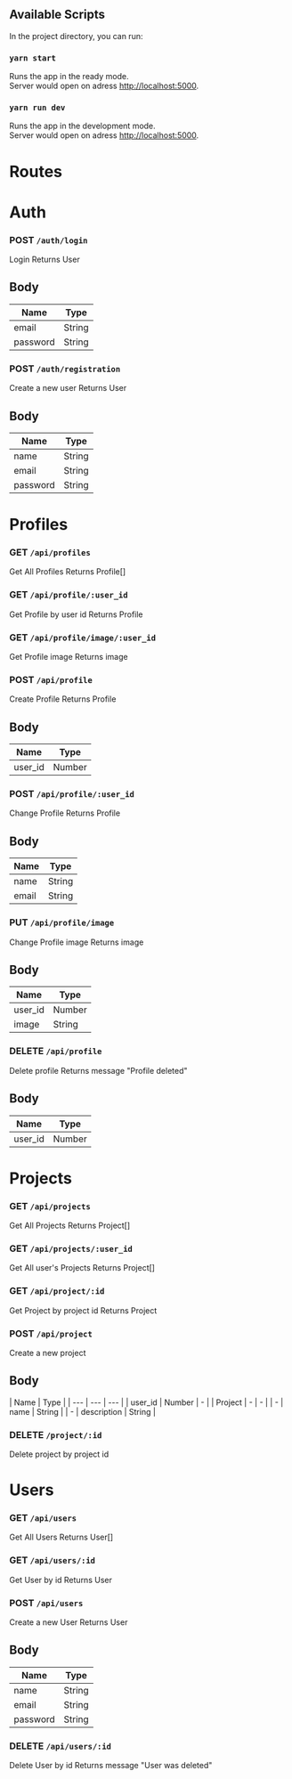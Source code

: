 ## Available Scripts

In the project directory, you can run:

### `yarn start`

Runs the app in the ready mode.\
Server would open on adress [http://localhost:5000](http://localhost:5000).

### `yarn run dev`

Runs the app in the development mode.\
Server would open on adress [http://localhost:5000](http://localhost:5000).

# Routes

# Auth

### POST `/auth/login`

Login
Returns User

## Body 

| Name | Type |
| --- | --- |
| email | String |
| password | String |

### POST `/auth/registration`

Create a new user
Returns User

## Body

| Name | Type |
| --- | --- |
| name | String |
| email | String |
| password | String |

# Profiles

### GET `/api/profiles`

Get All Profiles
Returns Profile[]

### GET `/api/profile/:user_id`

Get Profile by user id
Returns Profile

### GET `/api/profile/image/:user_id`

Get Profile image
Returns image

### POST `/api/profile`

Create Profile
Returns Profile

## Body

| Name | Type |
| --- | --- |
| user_id | Number |

### POST `/api/profile/:user_id`

Change Profile
Returns Profile

## Body

| Name | Type |
| --- | --- |
| name | String |
| email | String |

### PUT `/api/profile/image`

Change Profile image
Returns image

## Body

| Name | Type |
| --- | --- |
| user_id | Number |
| image | String |

### DELETE `/api/profile`

Delete profile
Returns message "Profile deleted"

## Body

| Name | Type |
| --- | --- |
| user_id | Number |

# Projects

### GET `/api/projects`

Get All Projects
Returns Project[]

### GET `/api/projects/:user_id`

Get All user's Projects
Returns Project[]

### GET `/api/project/:id`

Get Project by project id
Returns Project

### POST `/api/project`

Create a new project

## Body

| Name | Type |
| --- | --- | --- |
| user_id | Number | - |
| Project | - | - | 
| - | name | String |
| - | description | String |


### DELETE `/project/:id`

Delete project by project id

# Users

### GET `/api/users`

Get All Users
Returns User[]

### GET `/api/users/:id`

Get User by id
Returns User

### POST `/api/users`

Create a new User
Returns User

## Body
| Name | Type |
|---|---|
| name | String |
| email | String |
| password | String |

### DELETE `/api/users/:id`

Delete User by id
Returns message "User was deleted"
